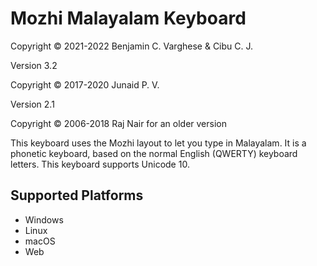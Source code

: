 Mozhi Malayalam Keyboard
=====================
Copyright © 2021-2022 Benjamin C. Varghese & Cibu C. J.

Version 3.2

Copyright © 2017-2020 Junaid P. V.

Version 2.1

Copyright © 2006-2018 Raj Nair for an older version

This keyboard uses the Mozhi layout to let you type in Malayalam. It is a phonetic keyboard, based on the normal English (QWERTY) keyboard letters. This keyboard supports Unicode 10.

Supported Platforms
-------------------
 * Windows
 * Linux
 * macOS
 * Web
